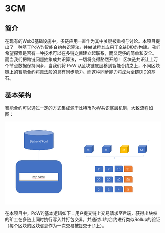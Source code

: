 # 3CM
## 简介
在现有的Web3基础设施中，多链应用一直作为其中关键被重视与讨论。本项目提出了一种基于PoW的智能合约共识算法，并尝试将其应用于全链DID的构建。我们希望探索是否有一种技术可以在多链之间建立起联系，而又足够的简单和安全。 而当我们把跨链问题抽象成共识算法，一切将变得豁然开朗！
区块链共识让上万个节点数据保持同步，当我们将 PoW 从区块链底层移到智能合约之上，不同区块链上的智能合约将魔法般的具有同步能力。而这种同步能力将成为全链DID的基石。
## 基本架构
智能合约可以通过一定的方式集成源于比特币PoW共识底层机制，大致流程如图：

![flow](./flow.png "flow")

在本项目中，PoW的基本逻辑如下：用户提交链上交易请求至后端，获得出块权的矿工在多链上同时执行写入并打包交易，并通过L1的合约进行类似Rollup的验证（每个区块的区块信息作为一次交易被提交于L1上）。

